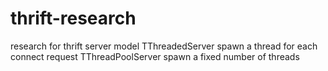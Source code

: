 thrift-research
===============

research for thrift server model
TThreadedServer    spawn a thread for each connect request
TThreadPoolServer  spawn a fixed number of threads
